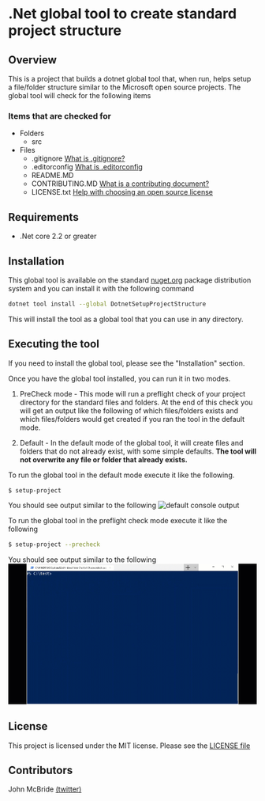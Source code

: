 # .Net global tool to create standard project structure

## Overview

This is a project that builds a dotnet global tool that, when run, helps setup a file/folder structure similar to the Microsoft open source projects. The global tool will check for the following items

### Items that are checked for
- Folders
    - src
- Files
    - .gitignore [What is .gitignore?](https://git-scm.com/docs/gitignore)
    - .editorconfig [What is .editorconfig](https://editorconfig.org/)
    - README.MD
    - CONTRIBUTING.MD [What is a contributing document?](https://github.blog/2012-09-17-contributing-guidelines/)
    - LICENSE.txt [Help with choosing an open source license](http://www.choosealicense.com)

## Requirements

- .Net core 2.2 or greater

## Installation

This global tool is available on the standard [nuget.org](https://www.nuget.org/packages/DotnetSetupProjectStructure/) package distribution system and you can install it with the following command

```sh
dotnet tool install --global DotnetSetupProjectStructure
```

This will install the tool as a global tool that you can use in any directory.

## Executing the tool

If you need to install the global tool, please see the "Installation" section.

Once you have the global tool installed, you can run it in two modes.
1. PreCheck mode - This mode will run a preflight check of your project directory for the standard files and folders. At the end of this check you will get an output like the following of which files/folders exists and which files/folders would get created if you ran the tool in the default mode.

2. Default - In the default mode of the global tool, it will create files and folders that do not already exist, with some simple defaults. **The tool will not overwrite any file or folder that already exists.**

To run the global tool in the default mode execute it like the following.
```sh
$ setup-project
```
You should see output similar to the following
![default console output](images/output-default.gif)

To run the global tool in the preflight check mode execute it like the following
```sh
$ setup-project --precheck
```
You should see output similar to the following
![preflight check output](images/output-precheck.gif)

## License

This project is licensed under the MIT license. Please see the [LICENSE file](./LICENSE)

## Contributors

John McBride [(twitter)](https://www.twitter.com/johnmcbride)